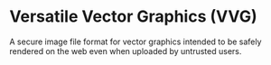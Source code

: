 # Versatile Vector Graphics (VVG) 

A secure image file format for vector graphics intended to be safely rendered on the web even when uploaded by untrusted users. 
